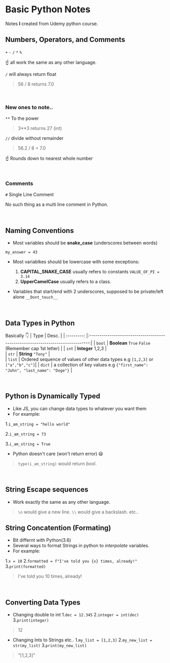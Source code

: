 # Basic Python Notes

Notes **I** created from Udemy python course. 

## Numbers, Operators, and Comments
`+` `-` `/` `*` `%`

☝ all work the same as any other language.

`/` will always return float

> 56 / 8 returns 7.0

<br>

### New ones to note..
`**` To the power

> 3**3 returns 27 (int)

`//` divide without remainder

> 56.2 / 8 = 7.0

☝ Rounds down to nearest whole number

<br>

### Comments
`#` Single Line Comment

No such thing as a multi line comment in Python.

<br>

## Naming Conventions
- Most variables should be **snake_case** (underscores between words)

`my_answer = 43`

- Most variablkes should be lowercase with some exceptions:
  1. **CAPITAL_SNAKE_CASE** usually refers to constants `VALUE_OF_PI = 3.14`
  2. **UpperCamelCase** usually refers to a class.

- Variables that start/end with 2 underscores, supposed to be private/left alone
`__Dont_touch__`


<br>


## Data Types in Python
Basically 👇
| Type       | Desc.                                                                          | 
| :--------: |:------------------------------------------------------------------------------:| 
| `bool`     | **Boolean** `True` `False` (Remember cap 1st letter)                           | 
| `int`      | **Integer**  1,2,3                                                             |  
| `str`      | **String** `"Tony"`                                                            |  
| `list`     | Ordered sequence of values of other data types e.g `[1,2,3]` or `["a","b","c"]`| 
| `dict`     | a collection of key values e.g `{"first_name": "John", "last_name": "Doge"}`   | 

<br>

## Python is Dynamically Typed

- Like JS, you can change data types to whatever you want them
- For example:

 1.`i_am_string = "hello world"`


 2.`i_am_string = 73 ` 


 3.`i_am_string = True`
- Python doesn't care (won't return error) 😃

> `type(i_am_string)` would return *bool*.

<br>

## String Escape sequences 
- Work exactly the same as any other language.
> `\n` would give a new line.
> `\\` would give a backslash.
etc..

## String Concatention (Formating)
- Bit differnt with Python(3.6)
- Several ways to format Strings in python to *interpolate* variables.
- For example:

1.`x = 10`
2.`formatted = f"I've told you {x} times, already!"`
3.`print(formatted)`

> I've told you 10 times, already!

<br>

## Converting Data Types
- Changing double to int
1.`dec = 12.345`
2.`integer = int(dec)`
3.`print(integer)`

> 12

- Changing Ints to Strings etc..
1.`my_list = [1,2,3]`
2.`my_new_list = str(my_list)`
3.`print(my_new_list)`

> "[1,2,3]"
